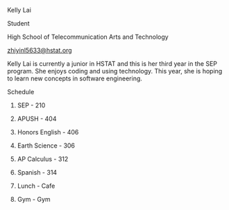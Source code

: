 Kelly Lai

Student

High School of Telecommunication Arts and Technology

zhiyinl5633@hstat.org

Kelly Lai is currently a junior in HSTAT and this is her third year in the SEP program. She enjoys coding and using technology. This year, she is hoping to learn new concepts in software engineering.

Schedule

1. SEP - 210

2. APUSH - 404

3. Honors English - 406

4. Earth Science - 306

5. AP Calculus - 312

6. Spanish - 314

7. Lunch - Cafe

8. Gym - Gym 